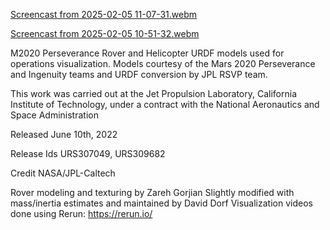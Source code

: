 [Screencast from 2025-02-05 11-07-31.webm](https://github.com/user-attachments/assets/fb89d161-8f8d-48e6-9fea-e2389ee646dd)

[Screencast from 2025-02-05 10-51-32.webm](https://github.com/user-attachments/assets/35deacca-e0fd-4aaa-858e-90193de9d9b3)

M2020 Perseverance Rover and Helicopter URDF models used for operations visualization. Models courtesy of the Mars 2020 Perseverance and Ingenuity teams and URDF conversion by JPL RSVP team.

This work was carried out at the Jet Propulsion Laboratory, California Institute of Technology, under a contract with the National Aeronautics and Space Administration

Released June 10th, 2022

Release Ids URS307049, URS309682

Credit NASA/JPL-Caltech

Rover modeling and texturing by Zareh Gorjian
Slightly modified with mass/inertia estimates and maintained by David Dorf
Visualization videos done using Rerun: https://rerun.io/
